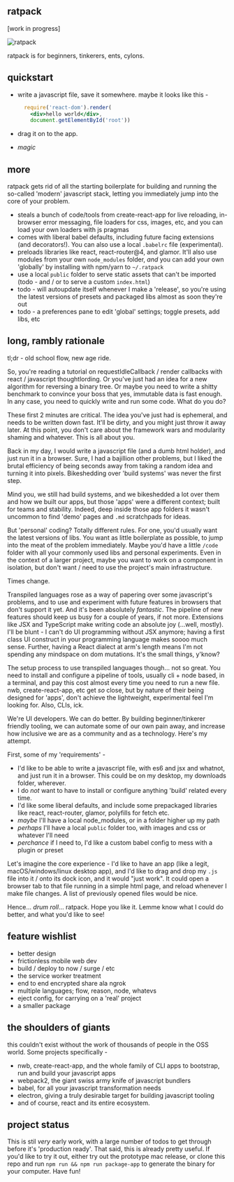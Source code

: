ratpack
---

[work in progress]

![ratpack](https://i.imgur.com/eEtI35w.png)

ratpack is for beginners, tinkerers, ents, cylons.

quickstart
---

- write a javascript file, save it somewhere. maybe it looks like this - 
  
  ```jsx
    require('react-dom').render(
      <div>hello world</div>, 
      document.getElementById('root'))
  ```
- drag it on to the app.
- *magic*


more 
---

ratpack gets rid of all the starting boilerplate for building and running the so-called
'modern' javascript stack, letting you immediately jump into the core of your problem. 

- steals a bunch of code/tools from create-react-app for live reloading, in-browser error messaging, 
file loaders for css, images, etc, and you can load your own loaders with js pragmas
- comes with liberal babel defaults, including future facing extensions (and decorators!). You can also use a 
local `.babelrc` file (experimental).
- preloads libraries like react, react-router@4, and glamor. It'll also use modules from 
your own `node_modules` folder, *and* you can add your own 'globally' by installing with npm/yarn to `~/.ratpack`
- use a local `public` folder to serve static assets that can't be imported (todo - and / or to serve a custom `index.html`)
- todo - will autoupdate itself whenever I make a 'release', so you're using the latest versions of presets and packaged libs almost as soon they're out
- todo - a preferences pane to edit 'global' settings; toggle presets, add libs, etc




long, rambly rationale
---

tl;dr - old school flow, new age ride.

So, you're reading a tutorial on requestIdleCallback / render callbacks with react / javascript thoughtlording. Or you've just had an idea for a new algorithm for reversing a binary tree. Or maybe you need to write a shitty benchmark to convince your boss that yes, immutable data is fast enough. In any case, you need to quickly write and run some code. What do you do?

These first 2 minutes are critical. The idea you've just had is ephemeral, and needs to be written down fast. It'll be dirty, and you might just throw it away later. At this point, you don't care about the framework wars and modularity shaming and whatever. This is all about you. 

Back in my day, I would write a javascript file (and a dumb html holder), and just run it in a browser. Sure, I had a bajillion other problems, but I liked the brutal efficiency of being seconds away from taking a random idea and turning it into pixels. Bikeshedding over 'build systems' was never the first step.

Mind you, we still had build systems, and we bikeshedded a lot over them and how we built our apps, but those 'apps' were a different context; built for teams and stability. Indeed, deep inside those app folders it wasn't uncommon to find 'demo' pages and `.md` scratchpads for ideas. 

But 'personal' coding? Totally different rules. For one, you'd usually want the latest versions of libs. You want as little boilerplate as possible, to jump into the meat of the problem immediately. Maybe you'd have a little `/code` folder with all your commonly used libs and personal experiments. Even in the context of a larger project, maybe you want to work on a component in isolation, but don't want / need to use the project's main infrastructure.

Times change.

Transpiled languages rose as a way of papering over some javascript's problems, and to use and experiment with future features in browsers that don't support it yet. And it's been absolutely *fantastic*. The pipeline of new features should keep us busy for a couple of years, if not more. Extensions like JSX and TypeScript make writing code an absolute joy (...well, mostly). I'll be blunt - I can't do UI programming without JSX anymore; having a first class UI construct in your programming language makes soooo much sense. Further, having a React dialect at arm's length means I'm not spending any mindspace on dom mutations. It's the small things, y'know?

The setup process to use transpiled languages though... not so great. You need to install and configure a pipeline of tools, usually cli + node based, in a terminal, and pay this cost almost every time you need to run a new file. nwb, create-react-app, etc get *so* close, but by nature of their being designed for 'apps', don't achieve the lightweight, experimental feel I'm looking for. Also, CLIs, ick.

We're UI developers. We can do better. By building beginner/tinkerer friendly tooling, we can automate some of our own pain away, and increase how inclusive we are as a community and as a technology. Here's my attempt. 

First, some of my 'requirements' - 
- I'd like to be able to write a javascript file, with es6 and jsx and whatnot, and just run it in a browser. This could be on my desktop, my downloads folder, wherever.
- I do *not* want to have to install or configure anything 'build' related every time.
- I'd like some liberal defaults, and include some prepackaged libraries like react, react-router, glamor, polyfills for fetch etc.
- *maybe* I'll have a local node_modules, or in a folder higher up my path 
- *perhaps* I'll have a local `public` folder too, with images and css or whatever I'll need 
- *perchance* if I need to, I'd like a custom babel config to mess with a plugin or preset 


Let's imagine the core experience - I'd like to have an app (like a legit, macOS/windows/linux desktop app), and I'd like to drag and drop my `.js` file into it / onto its dock icon, and it would "just work". It could open a browser tab to that file running in a simple html page, and reload whenever I make file changes. A list of previously opened files would be nice.

Hence... *drum roll*... ratpack. Hope you like it. Lemme know what I could do better, and what you'd like to see!


feature wishlist 
---

- better design
- frictionless mobile web dev
- build / deploy to now / surge / etc
- the service worker treatment 
- end to end encrypted share ala ngrok
- multiple languages; flow, reason, node, whatevs 
- eject config, for carrying on a 'real' project
- a smaller package

the shoulders of giants
---

this couldn't exist without the work of thousands of people in the OSS world. Some projects specifically -

- nwb, create-react-app, and the whole family of CLI apps to bootstrap, run and build your javascript apps
- webpack2, the giant swiss army knife of javascript bundlers 
- babel, for all your javascript transformation needs
- electron, giving a truly desirable target for building javascript tooling 
- and of course, react and its entire ecosystem.


project status
---

This is stil *very* early work, with a large number of todos to get through before it's 'production ready'. 
That said, this is already pretty useful. If you'd like to try it out, either try out the 
prototype mac release, or clone this repo and run `npm run && npm run package-app` to generate the binary for 
your computer. Have fun!

